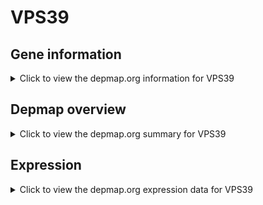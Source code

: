 <h1>VPS39</h1>

<h2>Gene information</h2>
<details>
  <summary>Click to view the depmap.org information for VPS39</summary>
  <p><a href="https://depmap.org/portal/gene/VPS39?tab=about" target="_BLANK">Open page in a new tab...</a></p>
  <iframe src="https://depmap.org/portal/gene/VPS39?tab=about" style="border:none;width:100%;height:800px"></iframe>
</details>

<h2>Depmap overview</h2>
<details>
  <summary>Click to view the depmap.org summary for VPS39</summary>
  <p><a href="https://depmap.org/portal/gene/VPS39?tab=overview" target="_BLANK">Open page in a new tab...</a></p>
  <iframe src="https://depmap.org/portal/gene/VPS39?tab=overview" style="border:none;width:100%;height:800px"></iframe>
</details>

<h2>Expression</h2>
<details>
  <summary>Click to view the depmap.org expression data for VPS39</summary>
  <p><a href="https://depmap.org/portal/gene/VPS39?tab=characterization" target="_BLANK">Open page in a new tab...</a></p>
  <iframe src="https://depmap.org/portal/gene/VPS39?tab=characterization" style="border:none;width:100%;height:800px"></iframe>
</details>


<!--
<h2>Reactome Pathway diagram</h2>
<details>
  <summary>Click to view the Reactome pathway for VPS39</summary>
  <p><a href="PURL" target="_BLANK">Open page in a new tab...</a></p>
  PNAME
</details>
-->


